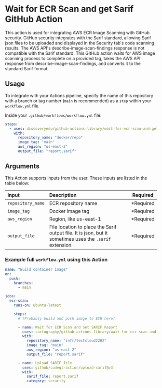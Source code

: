 # Wait for ECR Scan and get Sarif GitHub Action

This action is used for integrating AWS ECR Image Scanning with GitHub security.
GitHub security integrates with the Sarif standard, allowing Sarif json files to be uploaded and displayed in the Security tab's code scanning results.
The AWS API's describe-image-scan-findings response is not compatible with the Sarif standard.
This GitHub action waits for AWS image scanning process to complete on a provided tag, takes the AWS API response from describe-image-scan-findings, and converts it to the standard Sarif format.

## Usage

To integrate with your Actions pipeline, specify the name of this repository with a branch or tag number (`main` is recommended) as a `step` within your `workflow.yml` file.

Inside your `.github/workflows/workflow.yml` file:

```yaml
steps:
  - uses: discoveryedu/github-actions-library/wait-for-ecr-scan-and-get-sarif@main
    with:
      repository_name: "docker/repo"
      image_tag: "main"
      aws_region: "us-east-2"
      output_file: "report.sarif"
```

## Arguments

This Action supports inputs from the user. These inputs are listed in the table below:

| Input             | Description                                                                                            |  Required  |
| :---------------- | :----------------------------------------------------------------------------------------------------- | :--------: |
| `repository_name` | ECR repository name                                                                                    | \*Required |
| `image_tag`       | Docker image tag                                                                                       | \*Required |
| `aws_region`      | Region, like us-east-1                                                                                 | \*Required |
| `output_file`     | File location to place the Sarif output file. It is json, but it sometimes uses the `.sarif` extension | \*Required |

### Example full `workflow.yml` using this Action

```yaml
name: "Build container image"
on:
  push:
    branches:
      - main

jobs:
  ecr-scan:
    runs-on: ubuntu-latest

    steps:
      # [Probably build and push image to ECR here]

      - name: Wait for ECR Scan and Get SARIF Report
        uses: sartography/github-actions-library/wait-for-ecr-scan-and-get-sarif@main
        with:
          repository_name: "infr/testcloud2202"
          image_tag: "main"
          aws_region: "us-east-2"
          output_file: "report.sarif"

      - name: Upload SARIF file
        uses: github/codeql-action/upload-sarif@v3
        with:
          sarif_file: report.sarif
          category: security
```
